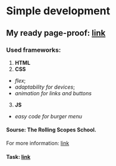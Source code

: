 # Simple development  </br>

## My ready page-proof: [link](https://balzamova.github.io/webdev/webdev-first/)

### Used frameworks: </br>
1. **HTML**
2. **CSS**
*   *flex*;
*   *adaptability for devices*;
*   *animation for links and buttons*
3. **JS**
*   *easy code for burger menu*
 
#### Sourse: **The Rolling Scopes School.** 
For more information: [link](https://docs.rs.school/#/)
#### Task: [link](https://github.com/rolling-scopes-school/tasks/blob/master/tasks/markups/level-1/webdev/webdev-ru.md)
